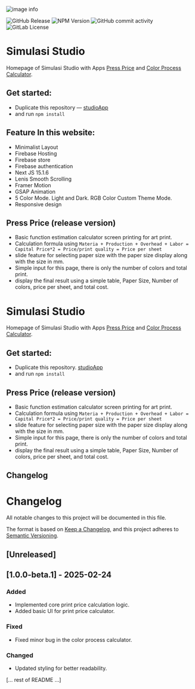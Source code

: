 ![image info](https://simulasi.studio/images/simulasi-studio.png)

![GitHub Release](https://img.shields.io/github/v/release/simulasikode/studiosapp)
![NPM Version](https://img.shields.io/npm/v/npm?registry_uri=https%3A%2F%2Fregistry.npmjs.com)
![GitHub commit activity](https://img.shields.io/github/commit-activity/m/simulasikode/studiosapp)
![GitLab License](https://img.shields.io/gitlab/license/gitlab-org%2Fgitlab)

# Simulasi Studio

Homepage of Simulasi Studio with Apps [Press Price](https:simulasi.studio/service/pressprice) and [Color Process Calculator](https://simulasi.studio/service/color-process).

## Get started:

- Duplicate this repository — [studioApp](https://github.com/simulasikode/studiosapp)
- and run `npm install`

## Feature In this website:

- Minimalist Layout
- Firebase Hosting
- Firebase store
- Firebase authentication
- Next JS 15.1.6
- Lenis Smooth Scrolling
- Framer Motion
- GSAP Animation
- 5 Color Mode. Light and Dark. RGB Color Custom Theme Mode.
- Responsive design

## Press Price (release version)

- Basic function estimation calculator screen printing for art print.
- Calculation formula using `Materia + Production + Overhead + Labor = Capital Price*2 = Price/print quality = Price per sheet`
- slide feature for selecting paper size with the paper size display along with the size in mm.
- Simple input for this page, there is only the number of colors and total print.
- display the final result using a simple table, Paper Size, Number of colors, price per sheet, and total cost.

# Simulasi Studio

Homepage of Simulasi Studio with Apps [Press Price](https:simulasi.studio/service/pressprice) and [Color Process Calculator](https://simulasi.studio/service/color-process).

## Get started:

- Duplicate this repository. [studioApp](https://github.com/simulasikode/studiosapp)
- and run `npm install`

## Press Price (release version)

- Basic function estimation calculator screen printing for art print.
- Calculation formula using `Materia + Production + Overhead + Labor = Capital Price*2 = Price/print quality = Price per sheet`
- slide feature for selecting paper size with the paper size display along with the size in mm.
- Simple input for this page, there is only the number of colors and total print.
- display the final result using a simple table, Paper Size, Number of colors, price per sheet, and total cost.

## Changelog

<!-- CHANGELOG_BEGIN -->
# Changelog

All notable changes to this project will be documented in this file.

The format is based on [Keep a Changelog](https://keepachangelog.com/en/1.0.0/),
and this project adheres to [Semantic Versioning](https://semver.org/spec/v2.0.0.html).

## [Unreleased]

## [1.0.0-beta.1] - 2025-02-24

### Added

- Implemented core print price calculation logic.
- Added basic UI for print price calculator.

### Fixed

- Fixed minor bug in the color process calculator.

### Changed

- Updated styling for better readability.

<!-- CHANGELOG_END -->

[... rest of README ...]

